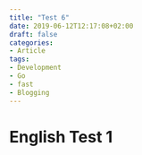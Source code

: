 ```yaml
---
title: "Test 6"
date: 2019-06-12T12:17:08+02:00
draft: false
categories:
- Article
tags:
- Development
- Go
- fast
- Blogging
---
```


# English Test 1
